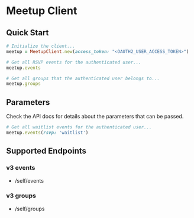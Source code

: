 # Meetup Client

## Quick Start

```ruby
# Initialize the client...
meetup = MeetupClient.new(access_token: "<OAUTH2_USER_ACCESS_TOKEN>")

# Get all RSVP events for the authenticated user...
meetup.events

# Get all groups that the authenticated user belongs to...
meetup.groups
```

## Parameters

Check the API docs for details about the parameters that can be passed.

```ruby
# Get all waitlist events for the authenticated user...
meetup.events(rsvp: 'waitlist')
```

## Supported Endpoints

### v3 events

* /self/events

### v3 groups

* /self/groups
